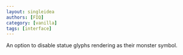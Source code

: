 ```yaml
---
layout: singleidea
authors: [FIQ]
category: [vanilla]
tags: [interface]
---
```

An option to disable statue glyphs rendering as their monster symbol.
